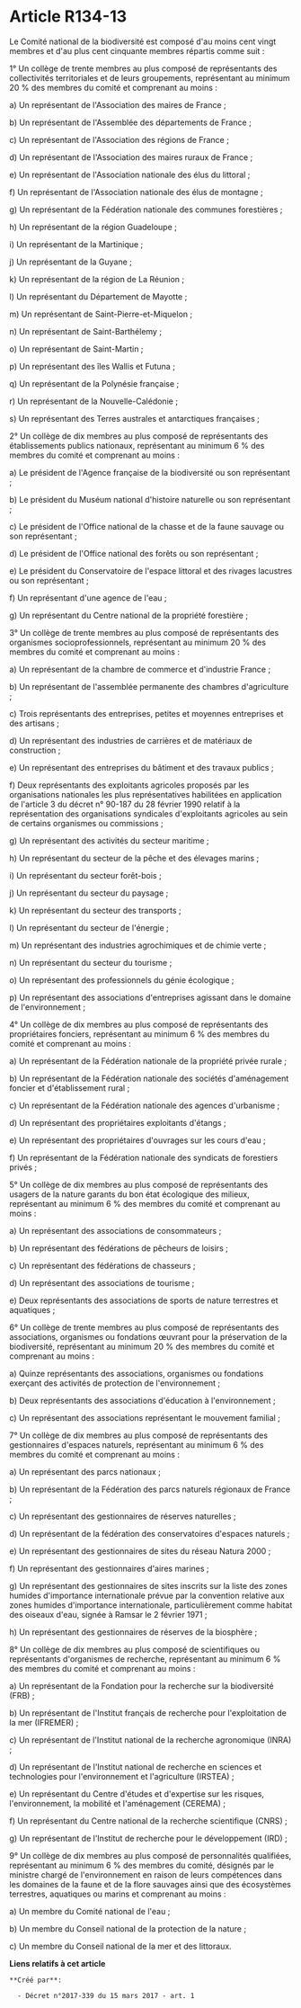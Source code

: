 # Article R134-13

Le Comité national de la biodiversité est composé d'au moins cent vingt membres et d'au plus cent cinquante membres répartis
comme suit :

1° Un collège de trente membres au plus composé de représentants des collectivités territoriales et de leurs groupements,
représentant au minimum 20 % des membres du comité et comprenant au moins :

a) Un représentant de l'Association des maires de France ;

b) Un représentant de l'Assemblée des départements de France ;

c) Un représentant de l'Association des régions de France ;

d) Un représentant de l'Association des maires ruraux de France ;

e) Un représentant de l'Association nationale des élus du littoral ;

f) Un représentant de l'Association nationale des élus de montagne ;

g) Un représentant de la Fédération nationale des communes forestières ;

h) Un représentant de la région Guadeloupe ;

i) Un représentant de la Martinique ;

j) Un représentant de la Guyane ;

k) Un représentant de la région de La Réunion ;

l) Un représentant du Département de Mayotte ;

m) Un représentant de Saint-Pierre-et-Miquelon ;

n) Un représentant de Saint-Barthélemy ;

o) Un représentant de Saint-Martin ;

p) Un représentant des îles Wallis et Futuna ;

q) Un représentant de la Polynésie française ;

r) Un représentant de la Nouvelle-Calédonie ;

s) Un représentant des Terres australes et antarctiques françaises ;

2° Un collège de dix membres au plus composé de représentants des établissements publics nationaux, représentant au minimum 6
% des membres du comité et comprenant au moins :

a) Le président de l'Agence française de la biodiversité ou son représentant ;

b) Le président du Muséum national d'histoire naturelle ou son représentant ;

c) Le président de l'Office national de la chasse et de la faune sauvage ou son représentant ;

d) Le président de l'Office national des forêts ou son représentant ;

e) Le président du Conservatoire de l'espace littoral et des rivages lacustres ou son représentant ;

f) Un représentant d'une agence de l'eau ;

g) Un représentant du Centre national de la propriété forestière ;

3° Un collège de trente membres au plus composé de représentants des organismes socioprofessionnels, représentant au minimum
20 % des membres du comité et comprenant au moins :

a) Un représentant de la chambre de commerce et d'industrie France ;

b) Un représentant de l'assemblée permanente des chambres d'agriculture ;

c) Trois représentants des entreprises, petites et moyennes entreprises et des artisans ;

d) Un représentant des industries de carrières et de matériaux de construction ;

e) Un représentant des entreprises du bâtiment et des travaux publics ;

f) Deux représentants des exploitants agricoles proposés par les organisations nationales les plus représentatives habilitées
en application de l'article 3 du décret n° 90-187 du 28 février 1990 relatif à la représentation des organisations syndicales
d'exploitants agricoles au sein de certains organismes ou commissions ;

g) Un représentant des activités du secteur maritime ;

h) Un représentant du secteur de la pêche et des élevages marins ;

i) Un représentant du secteur forêt-bois ;

j) Un représentant du secteur du paysage ;

k) Un représentant du secteur des transports ;

l) Un représentant du secteur de l'énergie ;

m) Un représentant des industries agrochimiques et de chimie verte ;

n) Un représentant du secteur du tourisme ;

o) Un représentant des professionnels du génie écologique ;

p) Un représentant des associations d'entreprises agissant dans le domaine de l'environnement ;

4° Un collège de dix membres au plus composé de représentants des propriétaires fonciers, représentant au minimum 6 % des
membres du comité et comprenant au moins :

a) Un représentant de la Fédération nationale de la propriété privée rurale ;

b) Un représentant de la Fédération nationale des sociétés d'aménagement foncier et d'établissement rural ;

c) Un représentant de la Fédération nationale des agences d'urbanisme ;

d) Un représentant des propriétaires exploitants d'étangs ;

e) Un représentant des propriétaires d'ouvrages sur les cours d'eau ;

f) Un représentant de la Fédération nationale des syndicats de forestiers privés ;

5° Un collège de dix membres au plus composé de représentants des usagers de la nature garants du bon état écologique des
milieux, représentant au minimum 6 % des membres du comité et comprenant au moins :

a) Un représentant des associations de consommateurs ;

b) Un représentant des fédérations de pêcheurs de loisirs ;

c) Un représentant des fédérations de chasseurs ;

d) Un représentant des associations de tourisme ;

e) Deux représentants des associations de sports de nature terrestres et aquatiques ;

6° Un collège de trente membres au plus composé de représentants des associations, organismes ou fondations œuvrant pour la
préservation de la biodiversité, représentant au minimum 20 % des membres du comité et comprenant au moins :

a) Quinze représentants des associations, organismes ou fondations exerçant des activités de protection de l'environnement ;

b) Deux représentants des associations d'éducation à l'environnement ;

c) Un représentant des associations représentant le mouvement familial ;

7° Un collège de dix membres au plus composé de représentants des gestionnaires d'espaces naturels, représentant au minimum 6
% des membres du comité et comprenant au moins :

a) Un représentant des parcs nationaux ;

b) Un représentant de la Fédération des parcs naturels régionaux de France ;

c) Un représentant des gestionnaires de réserves naturelles ;

d) Un représentant de la fédération des conservatoires d'espaces naturels ;

e) Un représentant des gestionnaires de sites du réseau Natura 2000 ;

f) Un représentant des gestionnaires d'aires marines ;

g) Un représentant des gestionnaires de sites inscrits sur la liste des zones humides d'importance internationale prévue par
la convention relative aux zones humides d'importance internationale, particulièrement comme habitat des oiseaux d'eau,
signée à Ramsar le 2 février 1971 ;

h) Un représentant des gestionnaires de réserves de la biosphère ;

8° Un collège de dix membres au plus composé de scientifiques ou représentants d'organismes de recherche, représentant au
minimum 6 % des membres du comité et comprenant au moins :

a) Un représentant de la Fondation pour la recherche sur la biodiversité (FRB) ;

b) Un représentant de l'Institut français de recherche pour l'exploitation de la mer (IFREMER) ;

c) Un représentant de l'Institut national de la recherche agronomique (INRA) ;

d) Un représentant de l'Institut national de recherche en sciences et technologies pour l'environnement et l'agriculture
(IRSTEA) ;

e) Un représentant du Centre d'études et d'expertise sur les risques, l'environnement, la mobilité et l'aménagement
(CEREMA) ;

f) Un représentant du Centre national de la recherche scientifique (CNRS) ;

g) Un représentant de l'Institut de recherche pour le développement (IRD) ;

9° Un collège de dix membres au plus composé de personnalités qualifiées, représentant au minimum 6 % des membres du comité,
désignés par le ministre chargé de l'environnement en raison de leurs compétences dans les domaines de la faune et de la
flore sauvages ainsi que des écosystèmes terrestres, aquatiques ou marins et comprenant au moins :

a) Un membre du Comité national de l'eau ;

b) Un membre du Conseil national de la protection de la nature ;

c) Un membre du Conseil national de la mer et des littoraux.

**Liens relatifs à cet article**

	**Créé par**:

	  - Décret n°2017-339 du 15 mars 2017 - art. 1
